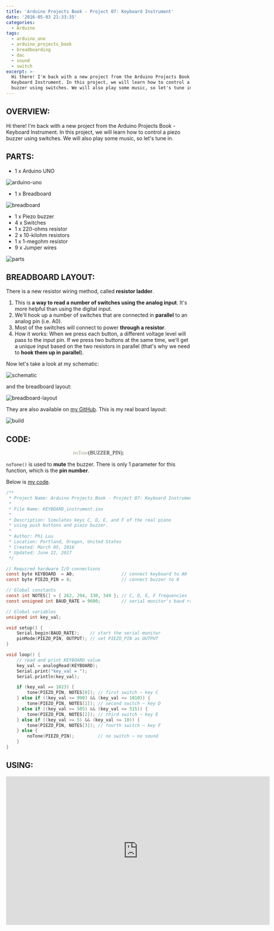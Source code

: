 ```yaml
---
title: 'Arduino Projects Book - Project 07: Keyboard Instrument'
date: '2016-05-03 21:33:35'
categories:
  - Arduino
tags:
  - arduino_uno
  - arduino_projects_book
  - breadboarding
  - dac
  - sound
  - switch
excerpt: >-
  Hi there! I'm back with a new project from the Arduino Projects Book -
  Keyboard Instrument. In this project, we will learn how to control a piezo
  buzzer using switches. We will also play some music, so let's tune in.
---
```


## **OVERVIEW:**

Hi there! I'm back with a new project from the Arduino Projects Book - Keyboard Instrument. In this project, we will learn how to control a piezo buzzer using switches. We will also play some music, so let's tune in.

## **PARTS:**

- 1 x Arduino UNO

![arduino-uno](/images/arduino-uno.jpg)

- 1 x Breadboard

![breadboard](/images/breadboard.jpg)

- 1 x Piezo buzzer
- 4 x Switches
- 1 x 220-ohms resistor
- 2 x 10-kilohm resistors
- 1 x 1-megohm resistor
- 9 x Jumper wires

![parts](/images/arduino-projects-book-project-07/parts.jpg)

## **BREADBOARD LAYOUT:**

There is a new resistor wiring method, called **resistor ladder**.

1. This is **a way to read a number of switches using the analog input**. It's more helpful than using the digital input.
2. We'll hook up a number of switches that are connected in **parallel** to an analog pin (i.e. A0).
3. Most of the switches will connect to power **through a resistor**.
4. How it works: When we press each button, a different voltage level will pass to the input pin. If we press two buttons at the same time, we'll get a unique input based on the two resistors in parallel (that's why we need to **hook them up in parallel**).

Now let's take a look at my schematic:

![schematic](/images/arduino-projects-book-project-07/schematic.png)

and the breadboard layout:

![breadboard-layout](/images/arduino-projects-book-project-07/breadboard-layout.jpg)

They are also available on [my GitHub](https://github.com/philectron/pcb/tree/master/arduino_repo/keyboard_instrument). This is my real board layout:

![build](/images/arduino-projects-book-project-07/build.jpg)

## **CODE:**

<p align="center">
  <font face="consolas">
    <font color="9f9f8f">noTone</font>(BUZZER_PIN);
  </font>
</p>

`noTone()` is used to **mute** the buzzer. There is only 1 parameter for this function, which is the **pin number**.

Below is [my code](https://github.com/philectron/arduino/blob/master/keyboard_instrument/keyboard_instrument.ino).

```c
/**
 * Project Name: Arduino Projects Book - Project 07: Keyboard Instrument
 *
 * File Name: KEYBOARD_instrument.ino
 *
 * Description: Simulates keys C, D, E, and F of the real piano
 * using push buttons and piezo buzzer.
 *
 * Author: Phi Luu
 * Location: Portland, Oregon, United States
 * Created: March 05, 2016
 * Updated: June 22, 2017
 */

// Required hardware I/O connections
const byte KEYBOARD  = A0;                  // connect keyboard to A0
const byte PIEZO_PIN = 8;                   // connect buzzer to 8

// Global constants
const int NOTES[] = { 262, 294, 330, 349 }; // C, D, E, F frequencies
const unsigned int BAUD_RATE = 9600;        // serial monitor's baud rate

// Global variables
unsigned int key_val;

void setup() {
    Serial.begin(BAUD_RATE);    // start the serial monitor
    pinMode(PIEZO_PIN, OUTPUT); // set PIEZO_PIN as OUTPUT
}

void loop() {
    // read and print KEYBOARD value
    key_val = analogRead(KEYBOARD);
    Serial.print("key_val = ");
    Serial.println(key_val);

    if (key_val == 1023) {
        tone(PIEZO_PIN, NOTES[0]); // first switch ~ key C
    } else if ((key_val >= 990) && (key_val <= 1010)) {
        tone(PIEZO_PIN, NOTES[1]); // second switch ~ key D
    } else if ((key_val >= 505) && (key_val <= 515)) {
        tone(PIEZO_PIN, NOTES[2]); // third switch ~ key E
    } else if ((key_val >= 5) && (key_val <= 10)) {
        tone(PIEZO_PIN, NOTES[3]); // fourth switch ~ key F
    } else {
        noTone(PIEZO_PIN);         // no switch ~ no sound
    }
}
```

## **USING:**

<div class="embedded-video">
  <iframe width="720" height="405" src="https://www.youtube.com/embed/Qh331iU0kyU?list=PLt_UZum7NVtmFEVMdv4XH8TgXzJvzd78x" frameborder="0" allowfullscreen></iframe>
</div>
